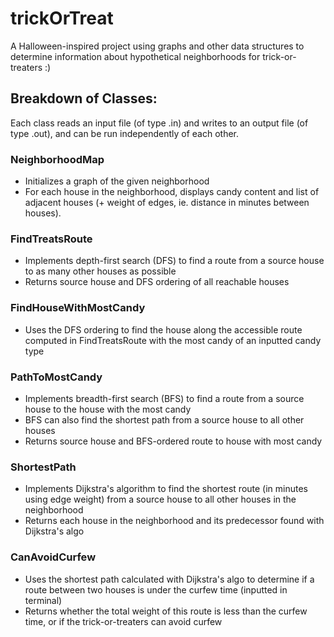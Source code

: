 # trickOrTreat
A Halloween-inspired project using graphs and other data structures to determine information about hypothetical neighborhoods for trick-or-treaters :)

## Breakdown of Classes:
Each class reads an input file (of type .in) and writes to an output file (of type .out), and can be run independently of each other.

### NeighborhoodMap
- Initializes a graph of the given neighborhood
- For each house in the neighborhood, displays candy content and list of adjacent houses (+ weight of edges, ie. distance in minutes between houses).

### FindTreatsRoute
- Implements depth-first search (DFS) to find a route from a source house to as many other houses as possible
- Returns source house and DFS ordering of all reachable houses

### FindHouseWithMostCandy
- Uses the DFS ordering to find the house along the accessible route computed in FindTreatsRoute with the most candy of an inputted candy type

### PathToMostCandy
- Implements breadth-first search (BFS) to find a route from a source house to the house with the most candy
- BFS can also find the shortest path from a source house to all other houses
- Returns source house and BFS-ordered route to house with most candy

### ShortestPath
- Implements Dijkstra's algorithm to find the shortest route (in minutes using edge weight) from a source house to all other houses in the neighborhood
- Returns each house in the neighborhood and its predecessor found with Dijkstra's algo

### CanAvoidCurfew
- Uses the shortest path calculated with Dijkstra's algo to determine if a route between two houses is under the curfew time (inputted in terminal)
- Returns whether the total weight of this route is less than the curfew time, or if the trick-or-treaters can avoid curfew
